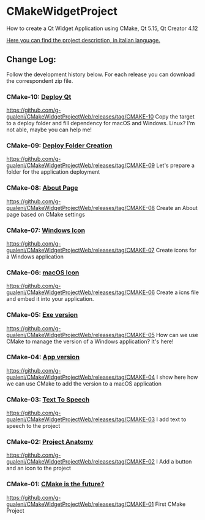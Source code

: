 # CMakeWidgetProject
How to create a Qt Widget Application using CMake, Qt 5.15, Qt Creator 4.12

[Here you can find the project description, in italian language.](https://www.qtqb.it/cmake-is-the-future/)


## Change Log:
Follow the development history below. For each release you can download the correspondent zip file.

### CMake-10: [Deploy Qt](https://www.qtqb.it/2020/08/01/cmake-10-deploy-qt/)

https://github.com/g-gualeni/CMakeWidgetProjectWeb/releases/tag/CMAKE-10
Copy the target to a deploy folder and fill dependency for macOS and Windows. Linux? I'm not able, maybe you can help me!


### CMake-09: [Deploy Folder Creation](https://www.qtqb.it/2020/07/27/cmake-09-prepariamo-la-cartella-di-rilascio/)

https://github.com/g-gualeni/CMakeWidgetProjectWeb/releases/tag/CMAKE-09
Let's prepare a folder for the application deployment

### CMake-08: [About Page](https://www.qtqb.it/2020/07/04/cmake-08-una-finestra-about/)

https://github.com/g-gualeni/CMakeWidgetProjectWeb/releases/tag/CMAKE-08
Create an About page based on CMake settings

### CMake-07: [Windows Icon](https://www.qtqb.it/2020/06/27/cmake-07-unicona-per-windows/)

https://github.com/g-gualeni/CMakeWidgetProjectWeb/releases/tag/CMAKE-07
Create icons for a Windows application

### CMake-06: [macOS Icon](https://www.qtqb.it/2020/06/20/cmake-06-licona-per-macos/)

https://github.com/g-gualeni/CMakeWidgetProjectWeb/releases/tag/CMAKE-06
Create a icns file and embed it into your application.


### CMake-05: [Exe version](https://www.qtqb.it/2020/06/13/cmake-05-la-versione-dellexe/)

https://github.com/g-gualeni/CMakeWidgetProjectWeb/releases/tag/CMAKE-05
How can we use CMake to manage the version of a Windows application? It's here!

### CMake-04: [App version](https://www.qtqb.it/2020/06/06/cmake-04-la-versione-dellapp/)

https://github.com/g-gualeni/CMakeWidgetProjectWeb/releases/tag/CMAKE-04
I show here how we can use CMake to add the version to a macOS application 

### CMake-03: [Text To Speech](https://www.qtqb.it/2020/05/30/cmake-03-text-to-speech/)

https://github.com/g-gualeni/CMakeWidgetProjectWeb/releases/tag/CMAKE-03
I add text to speech to the project

### CMake-02: [Project Anatomy](https://www.qtqb.it/2020/05/23/cmake-anatomia-di-un-progetto/)

https://github.com/g-gualeni/CMakeWidgetProjectWeb/releases/tag/CMAKE-02
I Add a button and an icon to the project

### CMake-01: [CMake is the future?](https://www.qtqb.it/2020/05/16/cmake-is-the-future/)

https://github.com/g-gualeni/CMakeWidgetProjectWeb/releases/tag/CMAKE-01
First CMake Project


